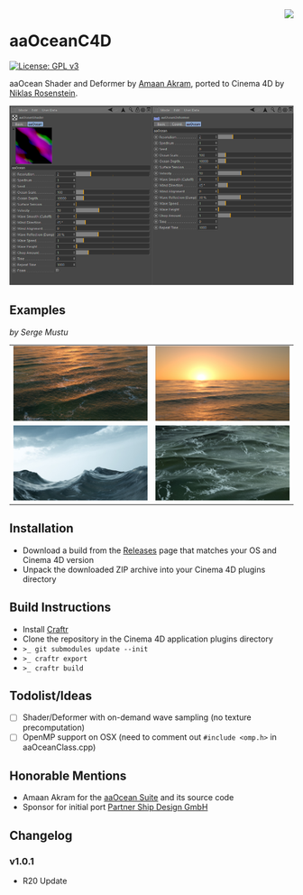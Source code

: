 <img src="http://i.imgur.com/rVCVUSU.png" align="right">

# aaOceanC4D

[![License: GPL v3](https://img.shields.io/badge/License-GPL%20v3-blue.svg)](http://www.gnu.org/licenses/gpl-3.0)

aaOcean Shader and Deformer by [Amaan Akram][0], ported to Cinema 4D by
[Niklas Rosenstein][2].

![](screenshot.png)

## Examples

*by Serge Mustu*

<table>
  <tr>
    <td><img src="example/render-01.jpg"></td>
    <td><img src="example/render-02.jpg"></td>
  </tr>
  <tr>
    <td><img src="example/render-03.jpg"></td>
    <td><img src="example/render-04.jpg"></td>
  </tr>
</table>

## Installation

* Download a build from the [Releases] page that matches your OS
  and Cinema 4D version
* Unpack the downloaded ZIP archive into your Cinema 4D plugins directory

## Build Instructions

* Install [Craftr]
* Clone the repository in the Cinema 4D application plugins directory
* `>_ git submodules update --init`
* `>_ craftr export`
* `>_ craftr build`

## Todolist/Ideas

* [ ] Shader/Deformer with on-demand wave sampling (no texture precomputation)
* [ ] OpenMP support on OSX (need to comment out `#include <omp.h>` in aaOceanClass.cpp)

## Honorable Mentions

* Amaan Akram for the [aaOcean Suite] and its source code
* Sponsor for initial port [Partner Ship Design GmbH][1]

[Releases]: https://github.com/NiklasRosenstein/c4d-aaOcean/releases
[Craftr]: https://craftr.net
[aaOcean Suite]: http://www.amaanakram.com/plugins-shaders/aaocean-suite/
[0]: http://www.amaanakram.com/
[1]: http://www.psd.de/
[2]: http://niklasrosenstein.com/

## Changelog

### v1.0.1

- R20 Update
